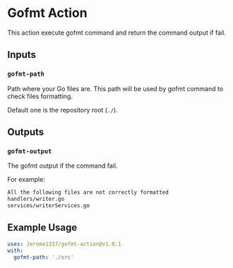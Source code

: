 # Gofmt Action

This action execute gofmt command and return the command output if fail.

## Inputs

### `gofmt-path`

Path where your Go files are.
This path will be used by gofmt command to check files formatting.

Default one is the repository root (`./`).

## Outputs

### `gofmt-output`

The gofmt output if the command fail.

For example:

```bash
All the following files are not correctly formatted
handlers/writer.go
services/writerServices.go
```

## Example Usage

```yaml
uses: Jerome1337/gofmt-action@v1.0.1
with:
  gofmt-path: './src'
````
